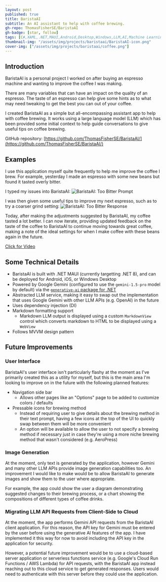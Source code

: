 ```yaml
---
layout: post
published: true
title: BaristaAI
subtitle: An AI assistant to help with coffee brewing.
gh-repo: ThomasFisherSE/BaristaAI
gh-badge: [star, follow]
tags: [C#,XAML,.NET,MAUI,Android,Desktop,Windows,LLM,AI,Machine Learning,APIs,Development,Projects]
thumbnail-img: "/assets/img/projects/baristaai/BaristaAI-icon.png"
cover-img: ["/assets/img/projects/baristaai/coffee.png"]
---
```


## Introduction

BaristaAI is a personal project I worked on after buying an espresso machine and wanting to improve the coffee I was making.

There are many variables that can have an impact on the quality of an espresso. The taste of an espresso can help give some hints as to what may need tweaking to get the best you can out of your coffee. 

I created BaristaAI as a simple but all-encompassing assistant app to help with coffee brewing. It works using a large language model (LLM) which has been provided some initial context to help guide conversations to give useful tips on coffee brewing.

GitHub repository: [https://github.com/ThomasFisherSE/BaristaAI/](https://github.com/ThomasFisherSE/BaristaAI/)

## Examples

I use this application myself quite frequently to help me improve the coffee I brew. For example, yesterday I made an espresso with some new beans but found it tasted overly bitter.

I typed my issues into BaristaAI:
![BaristaAI: Too Bitter Prompt](/assets/img/projects/baristaai/BaristaAI-TooBitterPrompt.jpeg)

I was then given some useful tips to improve my next espresso, such as to try a coarser grind setting:
![BaristaAI: Too Bitter Response](/assets/img/projects/baristaai/BaristaAI-TooBitterResponse.jpeg)

Today, after making the adjustments suggested by BaristaAI, my coffee tasted a lot better. I can now iterate, providing updated feedback on the taste of the coffee to BaristaAI to continue moving towards great coffee, making a note of the ideal settings for when I make coffee with these beans again in the future.

[Click for Video](https://www.youtube.com/watch?v=VYN2e4b9kfE)

## Some Technical Details
- BaristaAI is built with .NET MAUI (currently targetting .NET 8), and can be deployed for Android, iOS, or Windows Desktop
- Powered by Google Gemini (configured to use the `gemini-1.5-pro` model by default) via the [`generative-ai` package for .NET](https://github.com/mscraftsman/generative-ai)
- Abstracted LLM service, making it easy to swap out the implementation that uses Google Gemini with other LLM APIs (e.g. OpenAI) in the future
- Uses dependency injection (DI)
- Markdown formatting support
  - Markdown LLM output is displayed using a custom `MarkdownView` control which converts markdown to HTML to be displayed using a `WebView`
- Follows MVVM design pattern

## Future Improvements
### User Interface
BaristaAI's user interface isn't particularly flashy at the moment as I've primarily created this as a utility for myself, but this is the main area I'm looking to improve on in the future with the following planned features:
- Navigation side bar
  - Allows other pages like an "Options" page to be added to customize colors / defaults
- Pressable icons for brewing method
  - Instead of requiring user to give details about the brewing method in their text prompt, having a few icons at the top of the UI to quickly swap between them will be more convenient
  - An option will be available to allow the user to not specify a brewing method if necessary just in case they're using a more niche brewing method that wasn't considered (e.g. AeroPress)

### Image Generation
At the moment, only text is generated by the application, however Gemini and many other LLM APIs provide image generation capabilities too. An improvement I would like to make would be to allow BaristaAI to generate images and show them to the user where appropriate.

For example, the app could show the user a diagram demonstrating suggested changes to their brewing process, or a chart showing the compositions of different types of coffee drinks.

### Migrating LLM API Requests from Client-Side to Cloud
At the moment, the app performs Gemini API requests from the BaristaAI client application. For this reason, the API key for Gemini must be entered by the user before using the generative AI features of the app. I have implemented it this way for now to avoid including the API key in the application for security.

However, a potential future improvement would be to use a cloud-based server application or serverless functions service (e.g. Google's Cloud Run Functions / AWS Lambda) for API requests, with the BaristaAI app instead reaching out to this cloud service to get generated responses. Users would need to authenticate with this server before they could use the application.